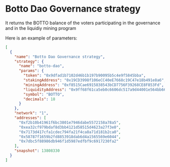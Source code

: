 # Botto Dao Governance strategy

It returns the BOTTO balance of the voters participating in the governance and in the liquidiy mining program

Here is an example of parameters:
```json
[
  {
    "name": "Botto Dao Governance strategy",
    "strategy": {
      "name": "botto-dao",
      "params": {
        "token": "0x9dfad1b7102d46b1b197b90095b5c4e9f5845bba",
        "stakingAddress": "0x19CD3998f106eCC40eE7668c19C47e18b491e8a6",
        "miningAddress": "0xf8515Cae6915838543bCD7756F39268CE8F853Fd",
        "liquidityAddress": "0x9ff68f61ca5eb0c6606dc517a9d44001e564bb66",
        "symbol": "BOTTO",
        "decimals": 18
      }
    },
    "network": "1",
    "addresses": [
      "0xf2b10b41961f6bc3801e7946dabe5572158a78a5",
      "0xea32cf979bdaf8d3bb4121d58515d4623a27f3e0",
      "0x7173d417cfa1cdec794fa21f4ca8a71d181b2ca0",
      "0x58787f1659b2fd8853918dab6d4a1565569e6044",
      "0x7dbc5f88986db946f1d5987edfbf9c6917230fa2"
    ],
    "snapshot": 13808330
  }
]

```
